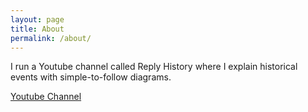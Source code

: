 ```yaml
---
layout: page
title: About
permalink: /about/
---
```


I run a Youtube channel called Reply History where I explain historical events with simple-to-follow diagrams.

[Youtube Channel](https://www.youtube.com/channel/UCQ__o6Iwr_8kdTLOWl0lKLw)
